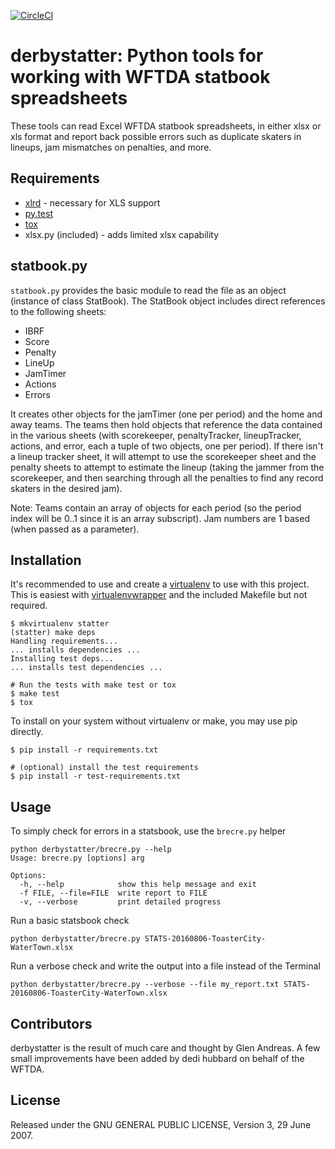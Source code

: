 [![CircleCI](https://circleci.com/gh/WFTDA/derbystatter.svg?style=svg)](https://circleci.com/gh/WFTDA/derbystatter)

derbystatter: Python tools for working with WFTDA statbook spreadsheets
=======================================================================

These tools can read Excel WFTDA statbook spreadsheets, in either xlsx or xls
format and report back possible errors such as duplicate skaters in lineups,
jam mismatches on penalties, and more.

Requirements
------------

- [xlrd](http://pypi.python.org/pypi/xlrd) - necessary for XLS support
- [py.test](http://pytest.org)
- [tox](https://testrun.org/tox/latest)
- xlsx.py (included) - adds limited xlsx capability

statbook.py
-----------

`statbook.py` provides the basic module to read the file as an object (instance
of class StatBook). The StatBook object includes direct references to the
following sheets:

- IBRF
- Score
- Penalty
- LineUp
- JamTimer
- Actions
- Errors

It creates other objects for the jamTimer (one per period) and the home and
away teams. The teams then hold objects that reference the data contained in
the various sheets (with scorekeeper, penaltyTracker, lineupTracker, actions,
and error, each a tuple of two objects, one per period). If there isn't a
lineup tracker sheet, it will attempt to use the scorekeeper sheet and the
penalty sheets to attempt to estimate the lineup (taking the jammer from the
scorekeeper, and then searching through all the penalties to find any record
skaters in the desired jam).

Note: Teams contain an array of objects for each period (so the period index
will be 0..1 since it is an array subscript). Jam numbers are 1 based (when
passed as a parameter).

Installation
------------

It's recommended to use and create a [virtualenv](https://virtualenv.pypa.io/)
to use with this project. This is easiest with
[virtualenvwrapper](https://virtualenvwrapper.readthedocs.io/) and the included Makefile but not required.

    $ mkvirtualenv statter
    (statter) make deps
    Handling requirements...
    ... installs dependencies ...
    Installing test deps...
    ... installs test dependencies ...

    # Run the tests with make test or tox
    $ make test
    $ tox

To install on your system without virtualenv or make, you may use pip directly.

    $ pip install -r requirements.txt

    # (optional) install the test requirements
    $ pip install -r test-requirements.txt

Usage
-----

To simply check for errors in a statsbook, use the `brecre.py` helper

    python derbystatter/brecre.py --help
    Usage: brecre.py [options] arg

    Options:
      -h, --help            show this help message and exit
      -f FILE, --file=FILE  write report to FILE
      -v, --verbose         print detailed progress

Run a basic statsbook check

    python derbystatter/brecre.py STATS-20160806-ToasterCity-WaterTown.xlsx

Run a verbose check and write the output into a file instead of the Terminal

    python derbystatter/brecre.py --verbose --file my_report.txt STATS-20160806-ToasterCity-WaterTown.xlsx

Contributors
------------

derbystatter is the result of much care and thought by Glen Andreas. A few small improvements have been added by dedi hubbard on behalf of the WFTDA.

License
-------

Released under the GNU GENERAL PUBLIC LICENSE, Version 3, 29 June 2007.

